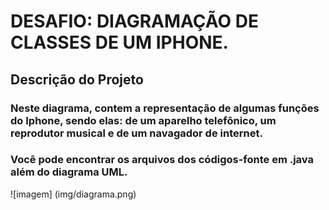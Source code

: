 <h1> DESAFIO: DIAGRAMAÇÃO DE CLASSES DE UM IPHONE. </h1>

<h2> Descrição do Projeto </h2>

<h3> Neste diagrama, contem a representação de algumas funções do Iphone, sendo elas: de um aparelho telefônico, um reprodutor musical e de um navagador de internet. </h3>

<h3> Você pode encontrar os arquivos dos códigos-fonte em .java além do diagrama UML. </h3>

![imagem] (img/diagrama.png)
